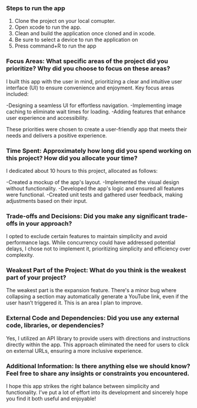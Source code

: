 ### Steps to run the app
 1. Clone the project on your local comupter.
 2. Open xcode to run the app.
 3. Clean and build the application once cloned and in xcode. 
 4. Be sure to select a device to run the application on
 5. Press command+R to run the app

### Focus Areas: What specific areas of the project did you prioritize? Why did you choose to focus on these areas?
I built this app with the user in mind, prioritizing a clear and intuitive user interface (UI) to ensure convenience and enjoyment. Key focus areas included:

-Designing a seamless UI for effortless navigation.
-Implementing image caching to eliminate wait times for loading.
-Adding features that enhance user experience and accessibility.

These priorities were chosen to create a user-friendly app that meets their needs and delivers a positive experience.


### Time Spent: Approximately how long did you spend working on this project? How did you allocate your time?
I dedicated about 10 hours to this project, allocated as follows:

-Created a mockup of the app's layout.
-Implemented the visual design without functionality.
-Developed the app's logic and ensured all features were functional.
-Created unit tests and gathered user feedback, making adjustments based on their input.

### Trade-offs and Decisions: Did you make any significant trade-offs in your approach?
I opted to exclude certain features to maintain simplicity and avoid performance lags. While concurrency could have addressed potential delays, I chose not to implement it, prioritizing simplicity and efficiency over complexity.

### Weakest Part of the Project: What do you think is the weakest part of your project?
The weakest part is the expansion feature. There's a minor bug where collapsing a section may automatically generate a YouTube link, even if the user hasn’t triggered it. This is an area I plan to improve.

### External Code and Dependencies: Did you use any external code, libraries, or dependencies?
Yes, I utilized an API library to provide users with directions and instructions directly within the app. This approach eliminated the need for users to click on external URLs, ensuring a more inclusive experience.

### Additional Information: Is there anything else we should know? Feel free to share any insights or constraints you encountered.
I hope this app strikes the right balance between simplicity and functionality. I’ve put a lot of effort into its development and sincerely hope you find it both useful and enjoyable!
